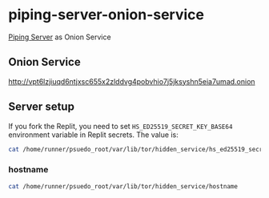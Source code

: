 # piping-server-onion-service

[Piping Server](https://github.com/nwtgck/piping-server) as Onion Service

## Onion Service

<http://vpt6lzjiuqd6ntjxsc655x2zlddvg4pobvhio7j5jksyshn5eia7umad.onion>

## Server setup

If you fork the Replit, you need to set `HS_ED25519_SECRET_KEY_BASE64` environment variable in Replit secrets. The value is:

```bash
cat /home/runner/psuedo_root/var/lib/tor/hidden_service/hs_ed25519_secret_key | base64
```

### hostname

```bash
cat /home/runner/psuedo_root/var/lib/tor/hidden_service/hostname
```
